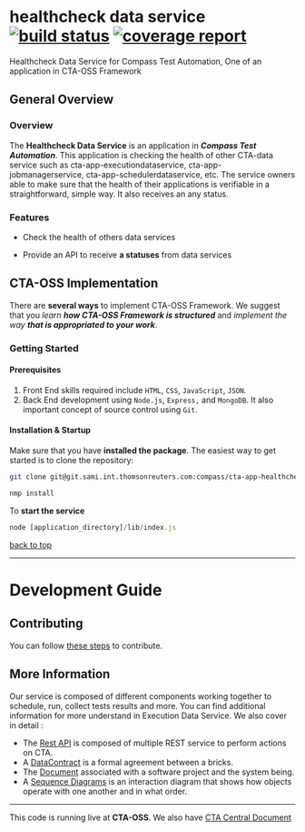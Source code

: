 # healthcheck data service [ ![build status](https://git.sami.int.thomsonreuters.com/compass/cta-app-healthcheckdataservice/badges/master/build.svg)](https://git.sami.int.thomsonreuters.com/compass/cta-app-healthcheckdataservice/commits/master) [![coverage report](https://git.sami.int.thomsonreuters.com/compass/cta-app-healthcheckdataservice/badges/master/coverage.svg)](https://git.sami.int.thomsonreuters.com/compass/cta-app-healthcheckdataservice/commits/master)

Healthcheck Data Service for Compass Test Automation, One of an application in CTA-OSS Framework

## General Overview

### Overview

The **Healthcheck Data Service** is an application in **_Compass Test Automation_**. This application is checking the health of other CTA-data service such as cta-app-executiondataservice, cta-app-jobmanagerservice, cta-app-schedulerdataservice, etc. The service owners able to make sure that the health of their applications is verifiable in a straightforward, simple way.  It also receives an any status.

### Features

* Check the health of others data services 

* Provide an API to receive **a statuses** from data services 

## CTA-OSS Implementation

There are **several ways** to implement CTA-OSS Framework. We suggest that you _learn **how CTA-OSS Framework is structured**_ and _implement the way **that is appropriated to your work**_.

### Getting Started
#### Prerequisites
 1. Front End skills required include `HTML`, `CSS`, `JavaScript`, `JSON`. 
 2. Back End development using `Node.js`, `Express,` and `MongoDB`. It also important concept of source control using `Git`.

#### Installation & Startup

Make sure that you have **installed the package**. The easiest way to get started is to clone the repository:
```bash
git clone git@git.sami.int.thomsonreuters.com:compass/cta-app-healthcheckdataservice.git
```

```javascript
nmp install
```

To **start the service**

```javascript
node [application_directory]/lib/index.js
```

[back to top](#guidelines)

------

# Development Guide

## Contributing
You can follow [these steps](https://git.sami.int.thomsonreuters.com/compass/cta/blob/master/contributing.md) to contribute.

## More Information
Our service is composed of different components working together to schedule, run, collect tests results and more. You can find additional information for more understand in Execution Data Service.
We also cover in detail :
* The [Rest API](RESTAPI.md) is composed of multiple REST service to perform actions on CTA.
* A [DataContract](DATACONTRACT.md) is a formal agreement between a bricks.
* The [Document](https://git.sami.int.thomsonreuters.com/compass/cta-app-agent/wikis/document) associated with a software project and the system being.
* A [Sequence Diagrams](https://git.sami.int.thomsonreuters.com/compass/cta-app-healthcheckdataservice/wikis/sequencediagram) is an interaction diagram that shows how objects operate with one another and in what order.

------

This code is running live at **CTA-OSS**. We also have [CTA Central Document](https://git.sami.int.thomsonreuters.com/compass/cta)

